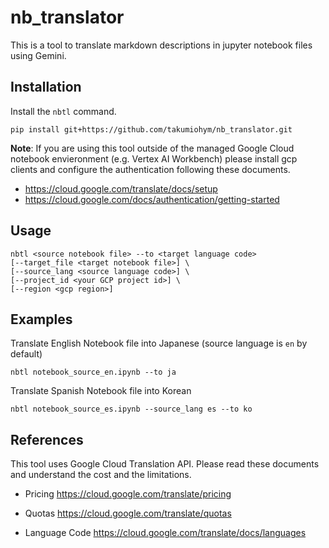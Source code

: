 nb_translator
===========

This is a tool to translate markdown descriptions in jupyter notebook files using Gemini.

Installation
-------

Install the `nbtl` command.

```
pip install git+https://github.com/takumiohym/nb_translator.git
```

**Note**: If you are using this tool outside of the managed Google Cloud notebook envieronment (e.g. Vertex AI Workbench) please install gcp clients and configure the authentication following these documents.
- https://cloud.google.com/translate/docs/setup
- https://cloud.google.com/docs/authentication/getting-started


Usage
-----

```
nbtl <source notebook file> --to <target language code>
[--target_file <target notebook file>] \
[--source_lang <source language code>] \
[--project_id <your GCP project id>] \
[--region <gcp region>]
```

Examples
-----

Translate English Notebook file into Japanese (source language is `en` by default)

```
nbtl notebook_source_en.ipynb --to ja
```

Translate Spanish Notebook file into Korean


```
nbtl notebook_source_es.ipynb --source_lang es --to ko
```

References
-----

This tool uses Google Cloud Translation API. Please read these documents and understand the cost and the limitations.

- Pricing
https://cloud.google.com/translate/pricing

- Quotas
https://cloud.google.com/translate/quotas

- Language Code
https://cloud.google.com/translate/docs/languages
